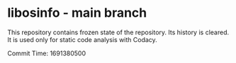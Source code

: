 # libosinfo - main branch

This repository contains frozen state of the repository.
Its history is cleared. It is used only for static code
analysis with Codacy.

Commit Time: 1691380500